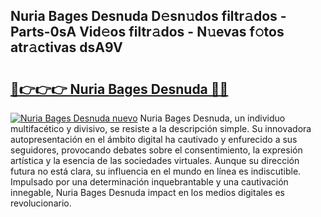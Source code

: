 ## Nuria Bages Desnuda D𝚎sn𝚞dos filtr𝚊dos - Parts-0sA Vid𝚎os filtr𝚊dos - N𝚞evas f𝚘tos atr𝚊ctivas dsA9V

# <h2><a href="http://mb95u0e.tromn.icu/?c=Nuria+Bages+Desnuda">🔗👉👉👉 Nuria Bages Desnuda 🔗🔗</a></h2>

[![Nuria Bages Desnuda nuevo](https://i.imgur.com/pEAQMta.gif)](http://mb95u0e.tromn.icu/?c=Nuria+Bages+Desnuda)
Nuria Bages Desnuda, un individuo multifacético y divisivo, se resiste a la descripción simple. Su innovadora autopresentación en el ámbito digital ha cautivado y enfurecido a sus seguidores, provocando debates sobre el consentimiento, la expresión artística y la esencia de las sociedades virtuales. Aunque su dirección futura no está clara, su influencia en el mundo en línea es indiscutible. Impulsado por una determinación inquebrantable y una cautivación innegable, Nuria Bages Desnuda impact en los medios digitales es revolucionario.
